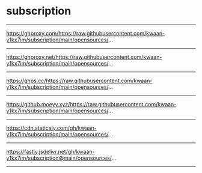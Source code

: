 # subscription #
***  ***  ***  ***  ***  ***  ***
https://ghproxy.com/https://raw.githubusercontent.com/kwaan-y1kx7im/subscription/main/opensources/...
***  ***  ***  ***  ***  ***  ***
https://ghproxy.net/https://raw.githubusercontent.com/kwaan-y1kx7im/subscription/main/opensources/...
***  ***  ***  ***  ***  ***  ***
https://ghps.cc/https://raw.githubusercontent.com/kwaan-y1kx7im/subscription/main/opensources/...
***  ***  ***  ***  ***  ***  ***
https://github.moeyy.xyz/https://raw.githubusercontent.com/kwaan-y1kx7im/subscription/main/opensources/...
***  ***  ***  ***  ***  ***  ***
https://cdn.staticaly.com/gh/kwaan-y1kx7im/subscription/main/opensources/...
***  ***  ***  ***  ***  ***  ***
https://fastly.jsdelivr.net/gh/kwaan-y1kx7im/subscription@main/opensources/...
***  ***  ***  ***  ***  ***  ***